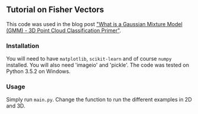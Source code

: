 ## Tutorial on Fisher Vectors

This code was used in the blog post ["What is a Gaussian Mixture Model (GMM) - 3D Point Cloud Classification Primer"](https://wp.me/p8QHD6-9Z). 


### Installation
You will need to have `matplotlib`, `scikit-learn` and of course `numpy` installed. 
You will also need 'imageio' and 'pickle'. 
The code was tested on Python 3.5.2 on Windows. 

### Usage
Simply run `main.py`. 
Change the function to run the different examples in 2D and 3D.  
